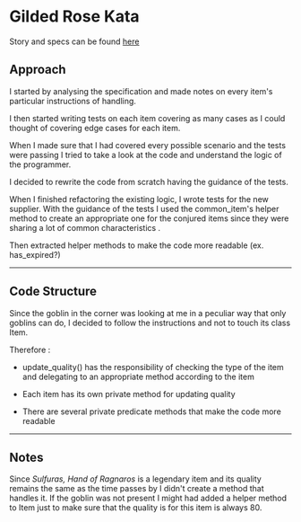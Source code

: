 # Gilded Rose Kata
Story and specs can be found [here](https://iamnotmyself.com/2011/02/13/refactor-this-the-gilded-rose-kata/)

## Approach
I started by analysing the specification and made notes on every item's particular instructions of handling.

I then started writing tests on each item covering as many cases as I could thought of covering edge cases for each item.

When I made sure that I had covered every possible scenario and the tests were passing I tried to take a look at the code and understand the logic of the programmer. 

I decided to rewrite the code from scratch having the guidance of the tests.

When I finished refactoring the existing logic, I wrote tests for the new supplier. With the guidance of the tests I used the common_item's helper method to create an appropriate one for the conjured items since they were sharing a lot of common characteristics .

Then extracted helper methods to make the code more readable (ex. has_expired?) 

****
## Code Structure 

Since the goblin in the corner was looking at me in a peculiar way that only goblins can do, I decided to follow the instructions and not to touch its class Item.

Therefore :
* update_quality() has the responsibility of checking the type of the item and delegating to an appropriate method according to the item

* Each item has its own private method for updating quality 

* There are several private predicate methods that make the code more readable 
***
## Notes
Since *Sulfuras, Hand of Ragnaros* is a legendary item and its quality remains the same as the time passes by I didn't create a method that handles it. If the goblin was not present I might had added a helper method to Item just to make sure that the quality is for this item is always 80.
